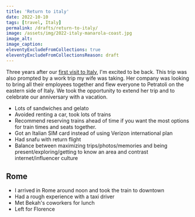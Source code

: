 ```yaml
---
title: 'Return to italy'
date: 2022-10-10
tags: [travel, Italy]
permalink: /drafts/return-to-italy/
image: /assets/img/2022-italy-manarola-coast.jpg
image_alt: 
image_caption:
eleventyExcludeFromCollections: true
eleventyExcludeFromCollectionsReason: draft
---
```



Three years after our [first visit to Italy](/blog/2019/11/27/we-traveled-to-italy/), I'm excited to be back. This trip was also prompted by a work trip my wife was taking. Her company was looking to bring all their employees together and flew everyone to Petratoli on the eastern side of Italy. We took the opportunity to extend her trip and to celebrate our anniversary with a vacation.

- Lots of sandwiches and gelato
- Avoided renting a car, took lots of trains
- Recommend reserving trains ahead of time if you want the most options for train times and seats together.
- Got an Italian SIM card instead of using Verizon international plan
- Had snafu with return flight
- Balance between maximizing trips/photos/memories and being present/exploring/getting to know an area and contrast internet/influencer culture

## Rome

- I arrived in Rome around noon and took the train to downtown
- Had a rough experience with a taxi driver
- Met Bekah's coworkers for lunch
- Left for Florence
